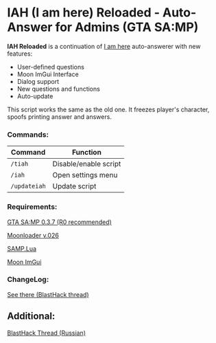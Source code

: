 # IAH (I am here) Reloaded - Auto-Answer for Admins (GTA SA:MP)
**IAH Reloaded** is a continuation of [I am here](https://www.blast.hk/threads/49853/) auto-answerer with new features:
 - User-defined questions
 - Moon ImGui Interface
 - Dialog support
 - New questions and functions
 - Auto-update
 
This script works the same as the old one. It freezes player's character, spoofs printing answer and answers.
### Commands:
|Command|Function|
|--|--|
|`/tiah` |Disable/enable script|
|`/iah` |Open settings menu|
|`/updateiah` |Update script|
### Requirements:
[GTA SA:MP 0.3.7 (R0 recommended)](www.sa-mp.com)

[Moonloader v.026](https://www.blast.hk/threads/13305/)

[SAMP.Lua](https://www.blast.hk/threads/14624/)

[Moon  ImGui](https://www.blast.hk/threads/19292/)
### ChangeLog:
[See there (BlastHack thread)](https://www.blast.hk/threads/68215/)
## Additional:
[BlastHack Thread (Russian)](https://www.blast.hk/threads/68215/)

